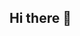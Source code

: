 ## Hi there 👋

<!--
**NehaFartiyal03/NehaFartiyal03** is a ✨ _special_ ✨ repository because its `README.md` (this file) appears on your GitHub profile.

# 👋 Hi, I’m Neha Fartiyal
🎓 MCA Student — DIT University
💻 Passionate about Programming, Web Development & Software Engineering
🌱 Currently Learning: Java, MongoDB, Node.js
📫 [Reach me at:(https://www.linkedin.com/in/neha-fartiyal-364a52332)


---

🔧 Tech Stack

Languages: Java, C, HTML, CSS, JavaScript
Tools & Tech: Git, VS Code, MongoDB, Node.js, SQL, VMware


---

💼 Internship

Web Development Intern — Corizo (3 Months)

Built responsive websites and web apps using HTML, CSS, JS, Node.js, and MongoDB

Worked on real-world tasks and learned industry standards



---

📘 Projects

CRUD Web App — Node.js + MongoDB

Chat Application — Java Sockets + JDBC

Online Shopping System — Developed in C
